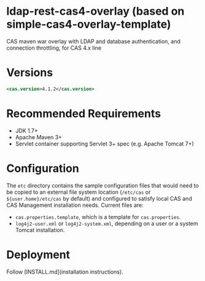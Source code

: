ldap-rest-cas4-overlay (based on simple-cas4-overlay-template)
==============================================================

CAS maven war overlay with LDAP and database authentication, and connection throttling, for CAS 4.x line

# Versions
```xml
<cas.version>4.1.2</cas.version>
```

# Recommended Requirements
* JDK 1.7+
* Apache Maven 3+
* Servlet container supporting Servlet 3+ spec (e.g. Apache Tomcat 7+)

# Configuration
The `etc` directory contains the sample configuration files that would need to be copied to an external file system location (`/etc/cas` or `${user.home}/etc/cas` by default) and configured to satisfy local CAS and CAS Management installation needs. Current files are:

* `cas.properties.template`, which is a template for `cas.properties`.
* `log4j2-user.xml` or `log4j2-system.xml`, depending on a user or a system Tomcat installation.

# Deployment

Follow [INSTALL.md](installation instructions).
